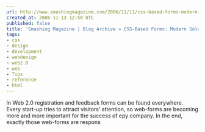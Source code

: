 ```yaml
---
url: http://www.smashingmagazine.com/2006/11/11/css-based-forms-modern-solutions/
created_at: 2006-11-13 12:50 UTC
published: false
title: 'Smashing Magazine | Blog Archive » CSS-Based Forms: Modern Solutions'
tags:
- css
- design
- development
- webdesign
- web2.0
- web
- Tips
- reference
- html
---
```


In Web 2.0 registration and feedback forms can be found everywhere. Every start-up tries to attract visitors’ attention, so web-forms are becoming more and more important for the success of еру company. In the end, exactly those web-forms are respons
